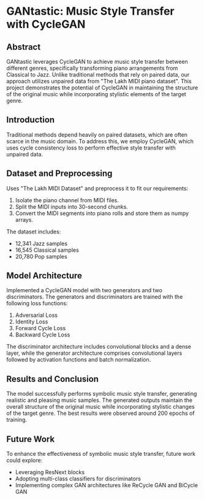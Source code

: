 # GANtastic: Music Style Transfer with CycleGAN

## Abstract
GANtastic leverages CycleGAN to achieve music style transfer between different genres, specifically transforming piano arrangements from Classical to Jazz. Unlike traditional methods that rely on paired data, our approach utilizes unpaired data from "The Lakh MIDI piano dataset". This project demonstrates the potential of CycleGAN in maintaining the structure of the original music while incorporating stylistic elements of the target genre.

## Introduction
Traditional methods depend heavily on paired datasets, which are often scarce in the music domain. To address this, we employ CycleGAN, which uses cycle consistency loss to perform effective style transfer with unpaired data.


## Dataset and Preprocessing
Uses "The Lakh MIDI Dataset" and preprocess it to fit our requirements:
1. Isolate the piano channel from MIDI files.
2. Split the MIDI inputs into 30-second chunks.
3. Convert the MIDI segments into piano rolls and store them as numpy arrays.

The dataset includes:
- 12,341 Jazz samples
- 16,545 Classical samples
- 20,780 Pop samples

## Model Architecture
Implemented a CycleGAN model with two generators and two discriminators. The generators and discriminators are trained with the following loss functions:
1. Adversarial Loss
2. Identity Loss
3. Forward Cycle Loss
4. Backward Cycle Loss

The discriminator architecture includes convolutional blocks and a dense layer, while the generator architecture comprises convolutional layers followed by activation functions and batch normalization.

## Results and Conclusion
The model successfully performs symbolic music style transfer, generating realistic and pleasing music samples. The generated outputs maintain the overall structure of the original music while incorporating stylistic changes of the target genre. The best results were observed around 200 epochs of training.

## Future Work
To enhance the effectiveness of symbolic music style transfer, future work could explore:
- Leveraging ResNext blocks
- Adopting multi-class classifiers for discriminators
- Implementing complex GAN architectures like ReCycle GAN and BiCycle GAN
